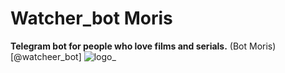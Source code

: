 # Watcher_bot Moris
__Telegram bot for people who love films and serials.__
(Bot Moris) [@watcheer_bot]
![logo_](https://user-images.githubusercontent.com/48081693/133145293-116bb095-38f1-426a-a187-ee55cdc2b2a4.png)

